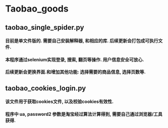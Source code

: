 # Taobao_goods
## taobao_single_spider.py
#### 目前是单文件版的. 需要自己安装解释器, 和相应的库. 后续更新会打包成可执行文件.
#### 本程序通过selenium实现登录, 搜索, 翻页等操作. 用户信息安全可放心.
#### 后续更新会更换界面.和增加其他功能: 选择需要的商品信息, 选择页数等.
## taobao_cookies_login.py
#### 该文件用于获取cookies文件, 以及校验cookies有效性.
#### 程序中 ua, password2 参数是淘宝经过算法计算得到, 需要自己通过浏览器/工具获得.
